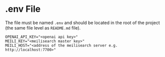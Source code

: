 # .env File

The file must be named `.env` and should be located in the root of the project (the same file level as `README.md` file).

```
OPENAI_API_KEY="<openai api key>"
MEILI_KEY="<meilisearch master key>"
MEILI_HOST="<address of the meilisearch server e.g. http://localhost:7700>"
```
